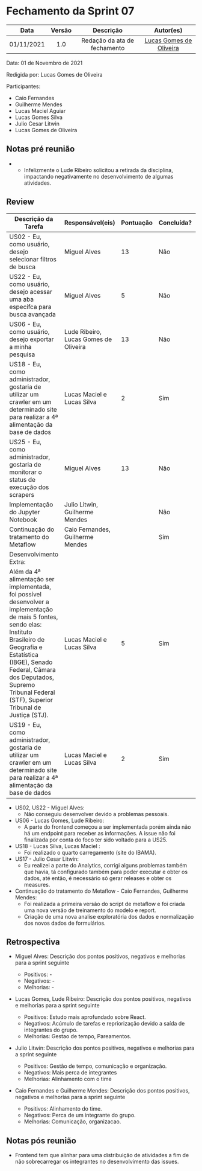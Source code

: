 # Fechamento da Sprint 07

|    Data    | Versão |          Descrição           |                 Autor(es)                  |
| :--------: | :----: | :--------------------------: | :----------------------------------------: |
| 01/11/2021 |  1.0   | Redação da ata de fechamento | [Lucas Gomes de Oliveira](https://github.com/LGomees) |

Data: 01 de Novembro de 2021

Redigida por: Lucas Gomes de Oliveira

Participantes: 
* Caio Fernandes
* Guilherme Mendes
* Lucas Maciel Aguiar
* Lucas Gomes Silva 
* Julio Cesar Litwin
* Lucas Gomes de Oliveira


## Notas pré reunião

* - Infelizmente o Lude Ribeiro solicitou a retirada da disciplina, impactando negativamente no desenvolvimento de algumas atividades.

## Review

| Descrição da Tarefa | Responsável(eis) | Pontuação | Concluída? | Débito Técnico? |
| ------------------- | ---------------- | --------- | ------- | -------- |
| US02 - Eu, como usuário, desejo selecionar filtros de busca | Miguel Alves | 13 | Não | Sim |
| US22 - Eu, como usuário, desejo acessar uma aba específca para busca avançada | Miguel Alves | 5 | Não | Sim |
| US06 - Eu, como usuário, desejo exportar a minha pesquisa | Lude Ribeiro, Lucas Gomes de Oliveira | 13 | Não | Sim |
| US18 - Eu, como administrador, gostaria de utilizar um crawler em um determinado site para realizar a 4ª alimentação da base de dados | Lucas Maciel e Lucas Silva | 2 | Sim |  Não |
| US25 - Eu, como administrador, gostaria de monitorar o status de execução dos scrapers | Miguel Alves | 13 | Não | Sim |
| Implementação do Jupyter Notebook | Julio Litwin, Guilherme Mendes | | Não | Sim |
| Continuação do tratamento do Metaflow | Caio Fernandes, Guilherme Mendes|  | Sim  | Não |
| Desenvolvimento Extra: | | | | |
| Além da 4ª alimentação ser implementada, foi possível desenvolver a implementação de mais 5 fontes, sendo elas: Instituto Brasileiro de Geografia e Estatística (IBGE), Senado Federal, Câmara dos Deputados, Supremo Tribunal Federal (STF), Superior Tribunal de Justiça (STJ). | Lucas Maciel e Lucas Silva| 5 | Sim |Não |
| US19 - Eu, como administrador, gostaria de utilizar um crawler em um determinado site para realizar a 4ª alimentação da base de dados | Lucas Maciel e Lucas Silva | 2 | Sim | Não |

* US02, US22 - Miguel Alves:
  * Não conseguiu desenvolver devido a problemas pessoais.
* US06 - Lucas Gomes, Lude Ribeiro:
  * A parte do frontend começou a ser implementada porém ainda não há um endpoint para receber as informações. A issue não foi finalizada por conta do foco ter sido voltado para a US25.
* US18 - Lucas Silva, Lucas Maciel :
  * Foi realizado o quarto carregamento (site do IBAMA).
* US17 - Julio Cesar Litwin:
  * Eu realizei a parte do Analytics, corrigi alguns problemas também que havia, tá configurado também para poder executar e obter os dados, até então, é necessário só gerar releases e obter os measures.
* Continuação do tratamento do Metaflow - Caio Fernandes, Guilherme Mendes:
    * Foi realizada a primeira versão do script de metaflow e foi criada uma nova versão de treinamento do modelo e report. 
    * Criação de uma nova analise exploratória dos dados e normalização dos novos dados de formulários.


## Retrospectiva

* Miguel Alves: Descrição dos pontos positivos, negativos e melhorias para a sprint seguinte
    * Positivos: -
    * Negativos: -
    * Melhorias: -

* Lucas Gomes, Lude Ribeiro: Descrição dos pontos positivos, negativos e melhorias para a sprint seguinte
    * Positivos: Estudo mais aprofundado sobre React.
    * Negativos: Acúmulo de tarefas e repriorização devido a saída de integrantes do grupo.
    * Melhorias: Gestao de tempo, Pareamentos.

* Julio Litwin: Descrição dos pontos positivos, negativos e melhorias para a sprint seguinte
    * Positivos: Gestão de tempo, comunicação e organização.
    * Negativos: Mais perca de integrantes
    * Melhorias: Alinhamento com o time

* Caio Fernandes e Guilherme Mendes: Descrição dos pontos positivos, negativos e melhorias para a sprint seguinte
    * Positivos: Alinhamento do time.
    * Negativos: Perca de um integrante do grupo.
    * Melhorias: Comunicação, organizacao.

## Notas pós reunião

* Frontend tem que alinhar para uma distribuição de atividades a fim de não sobrecarregar os integrantes no desenvolvimento das issues.
